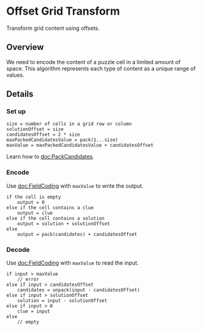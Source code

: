# Offset Grid Transform

Transform grid content using offsets.

## Overview

We need to encode the content of a puzzle cell in a limited amount of space.
This algorithm represents each type of content as a unique range of values.

## Details

### Set up

```
size = number of cells in a grid row or column
solutionOffset = size
candidatesOffset = 2 * size
maxPackedCandidatesValue = pack(1...size)
maxValue = maxPackedCandidatesValue + candidatesOffset
```

Learn how to <doc:PackCandidates>.

### Encode

Use <doc:FieldCoding> with `maxValue` to write the output.

```
if the cell is empty
    output = 0
else if the cell contains a clue
    output = clue
else if the cell contains a solution
    output = solution + solutionOffset
else
    output = pack(candidates) + candidatesOffset
```

### Decode

Use <doc:FieldCoding> with `maxValue` to read the input.

```
if input > maxValue
    // error
else if input > candidatesOffset
    candidates = unpack(input - candidatesOffset)
else if input > solutionOffset
    solution = input - solutionOffset
else if input > 0
    clue = input
else
    // empty
```
